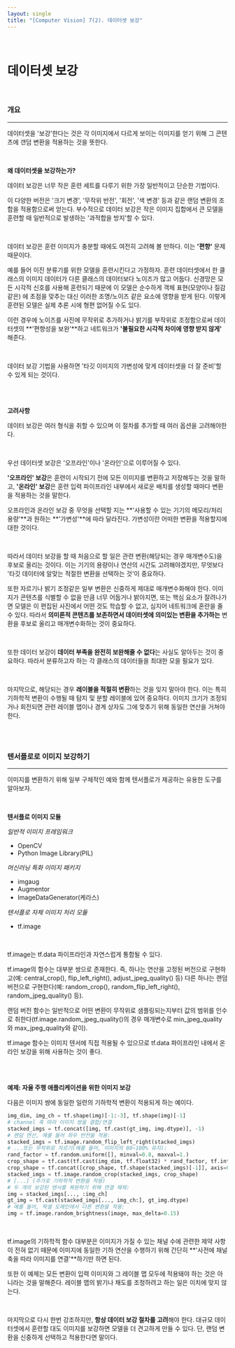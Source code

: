 ```yaml
---
layout: single
title: "[Computer Vision] 7(2). 데이터셋 보강"
---
```




<br>

# 데이터셋 보강

<br>

### 개요

---

데이터셋을 '보강'한다는 것은 각 이미지에서 다르게 보이는 이미지를 얻기 위해 그 콘텐츠에 갠덤 변환을 적용하는 것을 뜻한다. 

<br>

**왜 데이터셋을 보강하는가?**

데이터 보강은 너무 작은 훈련 세트를 다루기 위한 가장 일반적이고 단순한 기법이다. 

이 다양한 버전은 '크기 변경', '무작위 반전', '회전', '색 변경' 등과 같은 랜덤 변환의 조합을 적용함으로써 얻는다. 부수적으로 데이터 보강은 작은 이미지 집합에서 큰 모델을 훈련할 때 일반적으로 발생하는 '과적합을 방지'할 수 있다. 

<br>

데이터 보강은 훈련 이미지가 충분할 때에도 여전히 고려해 볼 만하다. 이는 **'편향'** 문제 때문이다. 

예를 들어 이진 분류기를 위한 모델을 훈련시킨다고 가정하자. 훈련 데이터셋에서 한 클래스의 이미지 데이터가 다른 클래스의 데이터보다 노이즈가 많고 어둡다. 신경망은 모든 시각적 신호를 사용해 훈련되기 때문에 이 모델은 순수하게 객체 표현(모양이나 질감 같은) 에 초점을 맞추는 대신 이러한 조명/노이즈 같은 요소에 영향을 받게 된다. 이렇게 훈련된 모델은 실제 추론 시에 형편 없어질 수도 있다. 

이런 경우에 노이즈를 사진에 무작위로 추가하거나 밝기를 부작위로 조정함으로써 데이터셋의 **'편향성을 보완'**하고 네트워크가 **'불필요한 시각적 차이에 영향 받지 않게'** 해준다. 

<br>

데이터 보강 기법을 사용하면 '타깃 이미지의 가변성에 맞게 데이터셋을 더 잘 준비'할 수 있게 되는 것이다. 

<br>

<br>

**고려사항**

데이터 보강은 여러 형식을 취할 수 있으며 이 절차를 추가할 때 여러 옵션을 고려해야한다. 

<br>

우선 데이터셋 보강은 '오프라인'이나 '온라인'으로 이루어질 수 있다. 

**'오프라인' 보강**은 훈련이 시작되기 전에 모든 이미지를 변환하고 저장해두는 것을 말하고, **'온라인' 보강**은 훈련 입력 파이프라인 내부에서 새로운 배치를 생성할 때마다 변환을 적용하는 것을 말한다. 

오프라인과 온라인 보강 중 무엇을 선택할 지는 **'사용할 수 있는 기기의 메모리/처리 용량'**과 원하는 **'가변성'**에 따라 달라진다. 가변성이란 어떠한 변환을 적용할지에 대한 것이다. 

<br>

따라서 데이터 보강을 할 때 처음으로 할 일은 관련 변환(해당되는 경우 매개변수도)을 후보로 올리는 것이다. 이는 기기의 용량이나 연산의 시간도 고려해야겠지만, 무엇보다 '타깃 데이터에 알맞는 적절한 변환을 선택하는 것'이 중요하다. 

또한 자르기나 밝기 조정같은 일부 변환은 신중하게 제대로 매개변수화해야 한다. 이미지가 콘텐츠를 식별할 수 없을 만큼 너무 어둡거나 밝아지면, 또는 핵심 요소가 잘려나가면 모델은 이 편집된 사진에서 어떤 것도 학습할 수 없고, 심지어 네트워크에 혼란을 줄 수 있다. 따라서 **의미론적 콘텐츠를 보존하면서 데이터셋에 의미있는 변환을 추가하는** 변환을 후보로 올리고 매개변수화하는 것이 중요하다. 

<br>

또한 데이터 보강이 **데이터 부족을 완전히 보완해줄 수 없다**는 사실도 알아두는 것이 중요하다. 따라서 분류하고자 하는 각 클래스의 데이터들을 최대한 모을 필요가 있다. 

<br>

마지막으로, 해당되는 경우 **레이블을 적절히 변환**하는 것을 잊지 말아야 한다. 이는 특히 기하학적 변환이 수행될 때 탐지 및 분할 레이블에 있어 중요하다. 이미지 크기가 조정되거나 회전되면 관련 레이블 맵이나 경계 상자도 그에 맞추기 위해 동일한 연산을 거쳐야 한다. 

<br>

<br>

### 텐서플로로 이미지 보강하기

---

이미지를 변환하기 위해 일부 구체적인 예와 함께 텐서플로가 제공하는 유용한 도구를 알아보자.

<br>

**텐서플로 이미지 모듈**

_일반적 이미지 프레임워크_

* OpenCV
* Python Image Library(PIL)

_머신러닝 특화 이미지 패키지_

* imgaug
* Augmentor
* ImageDataGenerator(케라스)

_텐서플로 자체 이미지 처리 모듈_

* tf.image

<br>

tf.image는 tf.data 파이프라인과 자연스럽게 통합될 수 있다. 

tf.image의 함수는 대부분 쌍으로 존재한다. 즉, 하나는 연산을 고정된 버전으로 구현하고(예: central_crop(), flip_left_right(), adjust_jpeg_quality() 등) 다른 하나는 랜덤 버전으로 구현한다(예: random_crop(), random_flip_left_right(), random_jpeg_quality() 등). 

랜덤 버전 함수는 일반적으로 어떤 변환이 무작위로 샘플링되는지부터 값의 범위를 인수로 취한다(tf.image.random_jpeg_quality()의 경우 매개변수로 min_jpeg_quality와 max_jpeg_quality와 같이). 

tf.image 함수는 이미지 텐서에 직접 적용될 수 있으므로 tf.data 파이프라인 내에서 온라인 보강을 위해 사용하는 것이 좋다. 

<br>

<br>

**예제: 자율 주행 애플리케이션을 위한 이미지 보강**

다음은 이미지 쌍에 동일한 일련의 기하학적 변환이 적용되게 하는 예이다. 

```python
img_dim, img_ch = tf.shape(img)[-1:-3], tf.shape(img)[-1]
# channel 축 따라 이미지 쌍을 결합/연결
stacked_imgs = tf.concat([img, tf.cast(gt_img, img.dtype)], -1)
# 랜덤 연산, 예를 들어 좌우 반전을 적용:
stacked_imgs = tf.image.random_flip_left_right(stacked_imgs)
# ...또는 무작위로 자르기(예를 들어, 이미지의 80~100% 유지):
rand_factor = tf.random.uniform([], minval=0.8, maxval=1.)
crop_shape = tf.cast(tf.cast(img_dim, tf.float32) * rand_factor, tf.int32)
crop_shape = tf.concat([crop_shape, tf.shape(stacked_imgs)[-1]], axis=0)
stacked_imgs = tf.image.random_crop(stacked_imgs, crop_shape)
# [...] (추가로 기하학적 변환을 적용)
# 두 개의 보강된 텐서를 복원하기 위해 연결 해제:
img = stacked_imgs[..., :img_ch]
gt_img = tf.cast(stacked_imgs[..., img_ch:], gt_img.dtype)
# 예를 들어, 픽셀 도메인에서 다른 변환을 적용:
img = tf.image.random_brightness(image, max_delta=0.15)
```

<br>

tf.image의 기하학적 함수 대부분은 이미지가 가질 수 있는 채널 수에 관련한 제약 사항이 전혀 없기 때문에 이미지에 동일한 기하 연산을 수행하기 위해 간단히 **'사전에 채널 축을 따라 이미지를 연결'**하기만 하면 된다. 

또한 이 예제는 모든 변환이 입력 이미지와 그 레이블 맵 모두에 적용돼야 하는 것은 아니라는 것을 말해준다. 레이블 맵의 밝기나 채도를 조정하려고 하는 일은 이치에 맞지 않는다. 

<br>

마지막으로 다시 한번 강조하지만, **항상 데이터 보강 절차를 고려**해야 한다. 대규모 데이터셋에서 훈련할 대도 이미지를 보강하면 모델을 더 견고하게 만들 수 있다. 단, 랜덤 변환을 신중하게 선택하고 적용한다면 말이다. 
